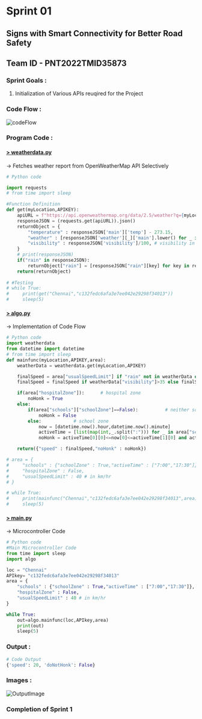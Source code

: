 # Sprint 01

## Signs with Smart Connectivity for Better Road Safety

## Team ID - PNT2022TMID35873

### Sprint Goals :
1. Initialization of Various APIs reuqired for the Project

### Code Flow :
![codeFlow](./../../Project%20Design%20%26%20Planning/Project%20Design%20Phase%202/dataFlow.png)

### Program Code :

#### [> weatherdata.py](./weatherdata.py)
-> Fetches weather report from OpenWeatherMap API Selectively
```python
# Python code

import requests
# from time import sleep

#Function Definition
def get(myLocation,APIKEY):
    apiURL = f"https://api.openweathermap.org/data/2.5/weather?q={myLocation}&appid={APIKEY}"
    responseJSON = (requests.get(apiURL)).json()
    returnObject = {
        "temperature" : responseJSON['main']['temp'] - 273.15,
        "weather" : [responseJSON['weather'][_]['main'].lower() for _ in range(len(responseJSON['weather']))],
        "visibility" : responseJSON['visibility']/100, # visibility in percentage where 10km is 100% and 0km is 0%
    }
    # print(responseJSON)
    if("rain" in responseJSON):
        returnObject["rain"] = [responseJSON["rain"][key] for key in responseJSON["rain"]]
    return(returnObject)
    
# #Testing
# while True:
#     print(get("Chennai","c132fedc6afa3e7ee042e29298f34013"))
#     sleep(5)
```

#### [> algo.py](./algo.py)
-> Implementation of Code Flow
```python
# Python code
import weatherdata
from datetime import datetime 
# from time import sleep
def mainfunc(myLocation,APIKEY,area):
    weatherData = weatherdata.get(myLocation,APIKEY)

    finalSpeed = area["usualSpeedLimit"] if "rain" not in weatherData else area["usualSpeedLimit"]/2
    finalSpeed = finalSpeed if weatherData["visibility"]>35 else finalSpeed/2

    if(area["hospitalZone"]):      # hospital zone
        noHonk = True
    else:
        if(area["schools"]["schoolZone"]==False):          # neither school nor hospital zone
            noHonk = False
        else:            # school zone
            now = [datetime.now().hour,datetime.now().minute]
            activeTime = [list(map(int,_.split(":"))) for _ in area["schools"]["activeTime"]]
            noHonk = activeTime[0][0]<=now[0]<=activeTime[1][0] and activeTime[0][1]<=now[1]<=activeTime[1][1]

    return({"speed" : finalSpeed,"noHonk" : noHonk})

# area = {
#     "schools" : {"schoolZone" : True,"activeTime" : ["7:00","17:30"]},
#     "hospitalZone" : False,
#     "usualSpeedLimit" : 40 # in km/hr
# }

# while True:
#     print(mainfunc("Chennai","c132fedc6afa3e7ee042e29298f34013",area))
#     sleep(5)
```

#### [> main.py](./main.py)
-> Microcontroller Code
```python
# Python code
#Main Microcontroller Code
from time import sleep
import algo

loc = "Chennai"
APIkey= "c132fedc6afa3e7ee042e29298f34013"
area = {
    "schools" : {"schoolZone" : True,"activeTime" : ["7:00","17:30"]},
    "hospitalZone" : False,
    "usualSpeedLimit" : 40 # in km/hr
}

while True:
    out=algo.mainfunc(loc,APIkey,area)
    print(out)
    sleep(5)

```

### Output :
```python
# Code Output
{'speed': 20, 'doNotHonk': False}
```

### Images :
![OutputImage](./outputImage.png)

### Completion of Sprint 1
